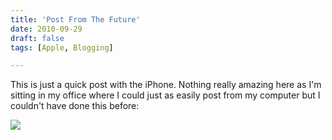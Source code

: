 ```yaml
---
title: 'Post From The Future'
date: 2010-09-29
draft: false
tags: [Apple, Blogging]

---
```


This is just a quick post with the iPhone. Nothing really amazing here as I'm sitting in my office where I could just as easily post from my computer but I couldn't have done this before:

[![](https://chrisenns.com/wp-content/uploads/2010/09/l_640_480_8DE05179-88B8-4241-B14F-A27AE2FBD33A.jpeg)](https://chrisenns.com/wp-content/uploads/2010/09/l_640_480_8DE05179-88B8-4241-B14F-A27AE2FBD33A.jpeg)